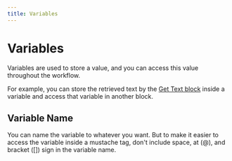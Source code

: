 ```yaml
---
title: Variables
---
```


# Variables

Variables are used to store a value, and you can access this value throughout the workflow.

For example, you can store the retrieved text by the [Get Text block](../blocks/get-text.md) inside a variable and access that variable in another block.

## Variable Name

You can name the variable to whatever you want. But to make it easier to access the variable inside a mustache tag, don't include space, at (@), and bracket ([]) sign in the variable name.
